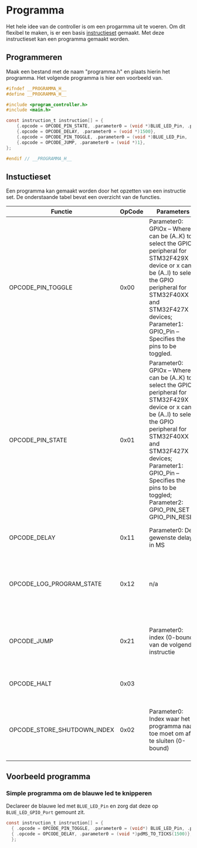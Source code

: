 # Programma

Het hele idee van de controller is om een progarmma uit te voeren. Om dit flexibel te maken, is er een basis [instructieset](#instuctieset) gemaakt. Met deze instructieset kan een programma gemaakt worden.

## Programmeren

Maak een bestand met de naam "programma.h" en plaats hierin het programma. Het volgende programma is hier een voorbeeld van.

```c
#ifndef __PROGRAMMA_H__
#define __PROGRAMMA_H__

#include <program_controller.h>
#include <main.h>

const instruction_t instruction[] = {
    {.opcode = OPCODE_PIN_STATE, .parameter0 = (void *)BLUE_LED_Pin, .parameter1 = (void *)BLUE_LED_GPIO_Port, .parameter2 = (void *)GPIO_PIN_SET},
    {.opcode = OPCODE_DELAY, .parameter0 = (void *)1500},
    {.opcode = OPCODE_PIN_TOGGLE, .parameter0 = (void *)BLUE_LED_Pin, .parameter1 = (void *)BLUE_LED_GPIO_Port},
    {.opcode = OPCODE_JUMP, .parameter0 = (void *)1},
};

#endif // __PROGRAMMA_H__
```


## Instuctieset

Een programma kan gemaakt worden door het opzetten van een instructie set. De onderstaande tabel bevat een overzicht van de functies.

| Functie           | OpCode | Parameters                                                                                                                                                                                                                                     | Omschrijving                                                                |
| ----------------- | ------ | ---------------------------------------------------------------------------------------------------------------------------------------------------------------------------------------------------------------------------------------------- | --------------------------------------------------------------------------- |
| OPCODE_PIN_TOGGLE | 0x00   | Parameter0: GPIOx – Where x can be (A..K) to select the GPIO peripheral for STM32F429X device or x can be (A..I) to select the GPIO peripheral for STM32F40XX and STM32F427X devices; Parameter1: GPIO_Pin – Specifies the pins to be toggled. | Zet een pin op hoog als deze laag is; Zet een pin op laag als deze hoog is. |
| OPCODE_PIN_STATE | 0x01 | Parameter0: GPIOx – Where x can be (A..K) to select the GPIO peripheral for STM32F429X device or x can be (A..I) to select the GPIO peripheral for STM32F40XX and STM32F427X devices; Parameter1: GPIO_Pin – Specifies the pins to be toggled; Parameter2: GPIO_PIN_SET of GPIO_PIN_RESET | Zet de status van een pin |
| OPCODE_DELAY | 0x11 | Parameter0: De gewenste delay in MS | Laat het programma wachten voor x ms |
| OPCODE_LOG_PROGRAM_STATE | 0x12 | n/a | Stuur de huidige status van het programma (alle registers) naar de log |
| OPCODE_JUMP | 0x21 | Parameter0: index (0-bound) van de volgende instructie | Laat het programma "springen" naar de instructie met index Parameter0 |
| OPCODE_HALT | 0x03 | | Stop met het uitvoeren van de programma. |
| OPCODE_STORE_SHUTDOWN_INDEX  | 0x02 | Parameter0: Index waar het programma naar toe moet om af te sluiten (0-bound) | Laat het programma "spingen" naar deze positie als de pauze trigger gedaan wordt.  |

## Voorbeeld programma

### Simple programma om de blauwe led te knipperen

Declareer de blauwe led met ```BLUE_LED_Pin``` en zorg dat deze op ```BLUE_LED_GPIO_Port``` gemount zit.

```c
const instruction_t instruction[] = {
  { .opcode = OPCODE_PIN_TOGGLE, .parameter0 = (void*) BLUE_LED_Pin, .parameter1 = (void*) BLUE_LED_GPIO_Port },
  { .opcode = OPCODE_DELAY, .parameter0 = (void *)pdMS_TO_TICKS(1500)},
  };
```
